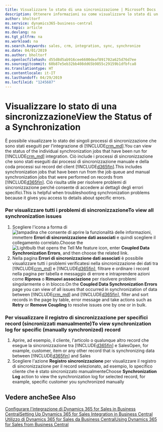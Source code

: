 ```yaml
---
title: Visualizzare lo stato di una sincronizzazione | Microsoft Docs
description: Ottenere informazioni su come visualizzare lo stato di un singolo processo di sincronizzazione.
author: bholtorf
ms.service: dynamics365-business-central
ms.topic: article
ms.devlang: na
ms.tgt_pltfrm: na
ms.workload: na
ms.search.keywords: sales, crm, integration, sync, synchronize
ms.date: 04/01/2019
ms.author: bholtorf
ms.openlocfilehash: d55d8d5ab916cee6600deaf891702a625d76d7ee
ms.sourcegitcommit: 60b87e5eb32bb408dd65b9855c29159b1dfbfca8
ms.translationtype: HT
ms.contentlocale: it-IT
ms.lasthandoff: 04/29/2019
ms.locfileid: "1245687"
---
```

# <a name="view-the-status-of-a-synchronization"></a><span data-ttu-id="994a1-103">Visualizzare lo stato di una sincronizzazione</span><span class="sxs-lookup"><span data-stu-id="994a1-103">View the Status of a Synchronization</span></span>
<span data-ttu-id="994a1-104">È possibile visualizzare lo stato dei singoli processi di sincronizzazione che sono stati eseguiti per l'integrazione di [!INCLUDE[crm_md](includes/crm_md.md)].</span><span class="sxs-lookup"><span data-stu-id="994a1-104">You can view the status of the individual synchronization jobs that have been run for [!INCLUDE[crm_md](includes/crm_md.md)] integration.</span></span> <span data-ttu-id="994a1-105">Ciò include i processi di sincronizzazione che sono stati eseguiti dai processi di sincronizzazione manuale e della coda processi sui record del client [!INCLUDE[d365fin](includes/d365fin_md.md)].</span><span class="sxs-lookup"><span data-stu-id="994a1-105">This includes synchronization jobs that have been run from the job queue and manual synchronization jobs that were performed on records from [!INCLUDE[d365fin](includes/d365fin_md.md)].</span></span> <span data-ttu-id="994a1-106">Ciò risulta utile per risolvere problemi di sincronizzazione perché consente di accedere ai dettagli degli errori specifici.</span><span class="sxs-lookup"><span data-stu-id="994a1-106">This is helpful when troubleshooting synchronization problems because it gives you access to details about specific errors.</span></span>

### <a name="to-view-all-synchronization-issues"></a><span data-ttu-id="994a1-107">Per visualizzare tutti i problemi di sincronizzazione</span><span class="sxs-lookup"><span data-stu-id="994a1-107">To view all synchronization issues</span></span>
1. <span data-ttu-id="994a1-108">Scegliere l'icona a forma di ![lampadina che consente di aprire la funzionalità delle informazioni](media/ui-search/search_small.png "Informazioni sull'operazione che si desidera eseguire"), immettere **Errori di sincronizzazione dati associati** e quindi scegliere il collegamento correlato.</span><span class="sxs-lookup"><span data-stu-id="994a1-108">Choose the ![Lightbulb that opens the Tell Me feature](media/ui-search/search_small.png "Tell me what you want to do") icon, enter **Coupled Data Synchronization Errors**, and then choose the related link.</span></span>
2. <span data-ttu-id="994a1-109">Nella pagina **Errori di sincronizzazione dati associati** è possibile visualizzare tutti i problemi verificatesi nella sincronizzazione dei dati tra [!INCLUDE[crm_md](includes/crm_md.md)] e [!INCLUDE[d365fin](includes/d365fin_md.md)], filtrare e ordinare i record nella pagina per tabella e messaggio di errore e intraprendere azioni come **Riprova** o **Rimuovi associazione** per risolvere problemi singolarmente o in blocco.</span><span class="sxs-lookup"><span data-stu-id="994a1-109">On the **Coupled Data Synchronization Errors** page you can view of all issues that occurred in synchronization of data between [!INCLUDE[crm_md](includes/crm_md.md)] and [!INCLUDE[d365fin](includes/d365fin_md.md)], filter and sort records in the page by table, error message and take actions such as **Retry** or **Remove Coupling** to resolve issues one by one or in bulk.</span></span>

### <a name="to-view-synchronization-log-for-specific-manually-synchronized-record"></a><span data-ttu-id="994a1-110">Per visualizzare il registro di sincronizzazione per specifici record (sincronizzati manualmente)</span><span class="sxs-lookup"><span data-stu-id="994a1-110">To view synchronization log for specific (manually synchronized) record</span></span>
1. <span data-ttu-id="994a1-111">Aprire, ad esempio, il cliente, l'articolo o qualunque altro record che esegue la sincronizzazione tra [!INCLUDE[d365fin](includes/d365fin_md.md)] e Sales</span><span class="sxs-lookup"><span data-stu-id="994a1-111">Open, for example, customer, item or any other record that is synchronizing data between [!INCLUDE[d365fin](includes/d365fin_md.md)] and Sales</span></span>
2. <span data-ttu-id="994a1-112">Scegliere l'azione **Registro sincronizzazione** per visualizzare il registro di sincronizzazione per il record selezionato, ad esempio, lo specifico cliente che è stato sincronizzato manualmente</span><span class="sxs-lookup"><span data-stu-id="994a1-112">Choose **Synchronization Log** action to view the synchronization log for selected record, for example, specific customer you synchronized manually</span></span>

## <a name="see-also"></a><span data-ttu-id="994a1-113">Vedere anche</span><span class="sxs-lookup"><span data-stu-id="994a1-113">See Also</span></span>  
[<span data-ttu-id="994a1-114">Configurare l'integrazione di Dynamics 365 for Sales in Business Central</span><span class="sxs-lookup"><span data-stu-id="994a1-114">Setting Up Dynamics 365 for Sales Integration in Business Central</span></span>](admin-setting-up-integration-with-dynamics-sales.md)  
[<span data-ttu-id="994a1-115">Utilizzo di Dynamics 365 for Sales da Business Central</span><span class="sxs-lookup"><span data-stu-id="994a1-115">Using Dynamics 365 for Sales from Business Central</span></span>](marketing-integrate-dynamicscrm.md)
